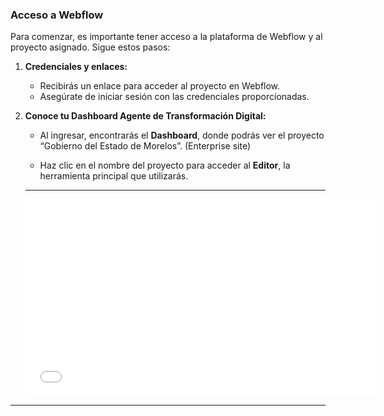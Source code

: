 ### Acceso a Webflow

Para comenzar, es importante tener acceso a la plataforma de Webflow y al proyecto asignado. Sigue estos pasos:

1. **Credenciales y enlaces:**

   * Recibirás un enlace para acceder al proyecto en Webflow.  
   * Asegúrate de iniciar sesión con las credenciales proporcionadas.  

2. **Conoce tu  Dashboard Agente de Transformación Digital:**

   * Al ingresar, encontrarás el **Dashboard**, donde podrás ver el proyecto “Gobierno del Estado de Morelos”. (Enterprise site)
   
   * Haz clic en el nombre del proyecto para acceder al **Editor**, la herramienta principal que utilizarás.
   ***
   <iframe width="560" height="315" src="video/01.mp4" frameborder="0" allowfullscreen></iframe>

 
   

---